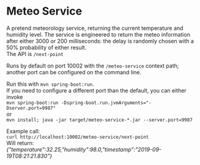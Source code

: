 # Meteo Service

A pretend meteorology service, returning the current temperature
and humidity level. The service is engineered to return the meteo
information after either 3000 or 200 milliseconds: the delay
is randomly chosen with a 50% probability of either result.  
The API is `/next-point`

Runs by default on port 10002 with the `/meteo-service` context path;
another port can be configured on the command line.

Run this with `mvn spring-boot:run`.  
If you need to configure a different port than the default, you 
can either invoke  
`mvn spring-boot:run -Dspring-boot.run.jvmArguments="-Dserver.port=9987"`  
or   
`mvn install; java -jar target/meteo-service-*.jar --server.port=9987`

Example call:  
`curl http://localhost:10002/meteo-service/next-point`  
Will return:  
_{"temperature":32.25,"humidity":98.0,"timestamp":"2019-09-19T08:21:21.830"}_
